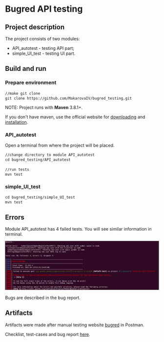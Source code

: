 # Bugred API testing 
## Project description
The project consists of two modules:
 * API_autotest - testing API part;
 * simple_UI_test - testing UI part.

## Build and run

### Prepare environment
```
//make git clone
git clone https://github.com/MakarovaIV/bugred_testing.git
```
NOTE: Project runs with **Maven** 3.8.1+.

If you don't have maven,
use the official website for [downloading](https://maven.apache.org/download.cgi)
and [installation](https://maven.apache.org/install.html).

### API_autotest
Open a terminal from where the project will be placed.

```
//change directory to module API_autotest
cd bugred_testing/API_autotest

//run tests
mvn test
```

### simple_UI_test

```
cd bugred_testing/simple_UI_test
mvn test
```

## Errors
Module API_autotest has 4 failed tests.
You will see similar information in terminal.

![Errors in API_autotest](documentation/errors_API_autotest.png)

Bugs are described in the bug report.

## Artifacts
Artifacts were made after manual testing website [bugred](http://users.bugred.ru)
in Postman.

Checklist, test-cases and bug report [here](https://docs.google.com/spreadsheets/d/1rUdgbhy0x3Z7cwj6roaaOKP2CQn0fGcf2NMzpR5g8Hg/edit?usp=sharing).

